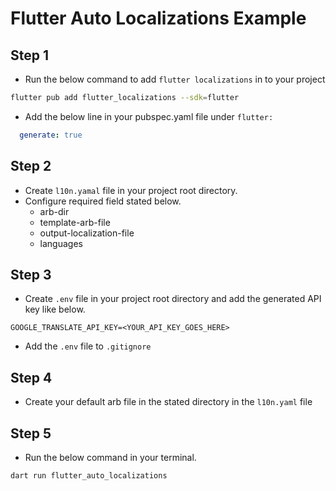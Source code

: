# Flutter Auto Localizations Example

## Step 1

- Run the below command to add `flutter localizations` in to your project
  
```bash
flutter pub add flutter_localizations --sdk=flutter
```

- Add the below line in your pubspec.yaml file under `flutter:`

```yaml
  generate: true
```

## Step 2

- Create `l10n.yamal` file in your project root directory.
- Configure required field stated below.
    - arb-dir
    - template-arb-file
    - output-localization-file
    - languages

## Step 3

- Create `.env` file in your project root directory and add the generated API key like below.

```
GOOGLE_TRANSLATE_API_KEY=<YOUR_API_KEY_GOES_HERE>
```

- Add the `.env` file to `.gitignore`

## Step 4

- Create your default arb file in the stated directory in the `l10n.yaml` file

## Step 5

- Run the below command in your terminal.

```bash
dart run flutter_auto_localizations
```
